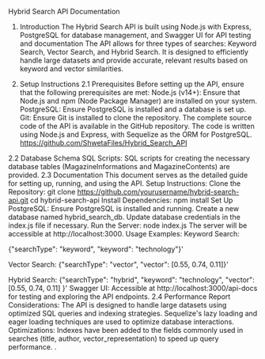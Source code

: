 Hybrid Search API Documentation
1. Introduction
The Hybrid Search API is built using Node.js with Express, PostgreSQL for database management, and Swagger UI for API testing and documentation The API allows for three types of searches: Keyword Search, Vector Search, and Hybrid Search. It is designed to efficiently handle large datasets and provide accurate, relevant results based on keyword and vector similarities.

2. Setup Instructions
2.1 Prerequisites
Before setting up the API, ensure that the following prerequisites are met:
Node.js (v14+): Ensure that Node.js and npm (Node Package Manager) are installed on your system.
PostgreSQL: Ensure PostgreSQL is installed and a database is set up.
Git: Ensure Git is installed to clone the repository.
The complete source code of the API is available in the GitHub repository. The code is written using Node.js and Express, with Sequelize as the ORM for PostgreSQL.
https://github.com/ShwetaFiles/Hybrid_Search_API

2.2 Database Schema
SQL Scripts: SQL scripts for creating the necessary database tables (MagazineInformations and MagazineContents) are provided.
2.3 Documentation
This document serves as the detailed guide for setting up, running, and using the API.
Setup Instructions:
Clone the Repository:
git clone https://github.com/yourusername/hybrid-search-api.git
cd hybrid-search-api
Install Dependencies:
npm install
Set Up PostgreSQL:
Ensure PostgreSQL is installed and running.
Create a new database named hybrid_search_db.
Update database credentials in the index.js file if necessary.
Run the Server:
node index.js
The server will be accessible at http://localhost:3000.
Usage Examples:
Keyword Search:

{"searchType": "keyword", "keyword": "technology"}'

Vector Search:
{"searchType": "vector", "vector": [0.55, 0.74, 0.11]}'

Hybrid Search:
{"searchType": "hybrid", 
"keyword": "technology", 
"vector": [0.55, 0.74, 0.11]
}'
Swagger UI:
Accessible at http://localhost:3000/api-docs for testing and exploring the API endpoints.
2.4 Performance Report
Considerations:
The API is designed to handle large datasets using optimized SQL queries and indexing strategies.
Sequelize's lazy loading and eager loading techniques are used to optimize database interactions.
Optimizations:
Indexes have been added to the fields commonly used in searches (title, author, vector_representation) to speed up query performance.
.


